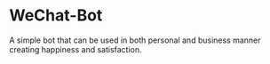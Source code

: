 # WeChat-Bot
A simple bot that can be used in both personal and business manner creating happiness and satisfaction. 
